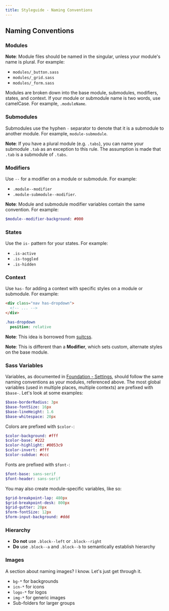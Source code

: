 ```yaml
---
title: Styleguide - Naming Conventions
---
```


## Naming Conventions

### Modules

**Note**: Module files should be named in the singular, unless your module's name is plural. For example:

- `modules/_button.sass`
- `modules/_grid.sass`
- `modules/_form.sass`

Modules are broken down into the base module, submodules, modifiers, states, and context. If your module or submodule name is two words, use camelCase. For example, `.moduleName`.

### Submodules

Submodules use the hyphen `-` separator to denote that it is a submodule to another module. For example, `module-submodule`.

**Note**: If you have a plural module (e.g. `.tabs`), you can name your submodule `.tab` as an exception to this rule. The assumption is made that `.tab` is a submodule of `.tabs`.

### Modifiers

Use `--` for a modifier on a module or submodule. For example:

- `.module--modifier`
- `.module-submodule--modifier`.

**Note**: Module and submodule modifier variables contain the same convention. For example:

```sass
$module--modifier-background: #000
```

### States

Use the `is-` pattern for your states. For example:

- `.is-active`
- `.is-toggled`
- `.is-hidden`

### Context

Use `has-` for adding a context with specific styles on a module or submodule. For example:

```html
<div class="nav has-dropdown">
  <!-- ... -->
</div>
```

```sass
.has-dropdown
  position: relative
```

**Note**: This idea is borrowed from [suitcss](https://github.com/suitcss).

**Note**: This is different than a **Modifier**, which sets custom, alternate styles on the base module.

### Sass Variables

Variables, as documented in [Foundation - Settings](/foundation/settings/), should follow the same naming conventions as your modules, referenced above. The most global variables (used in multiple places, multiple contexts) are prefixed with `$base-`. Let's look at some examples:

```sass
$base-borderRadius: 3px
$base-fontSize: 16px
$base-lineHeight: 1.6
$base-whitespace: 20px
```

Colors are prefixed with `$color-`:

```sass
$color-background: #fff
$color-base: #222
$color-highlight: #0053c9
$color-invert: #fff
$color-subdue: #ccc
```

Fonts are prefixed with `$font-`:

```sass
$font-base: sans-serif
$font-header: sans-serif
```

You may also create module-specific variables, like so:

```sass
$grid-breakpoint-lap: 480px
$grid-breakpoint-desk: 800px
$grid-gutter: 20px
$form-fontSize: 12px
$form-input-background: #ddd
```

### Hierarchy

- **Do not** use `.block--left` or `.block--right`
- **Do** use `.block--a` and `.block--b` to semantically establish hierarchy

### Images

A section about naming images? I know. Let's just get through it.

- `bg-*` for backgrounds
- `icn-*` for icons
- `logo-*` for logos
- `img-*` for generic images
- Sub-folders for larger groups
